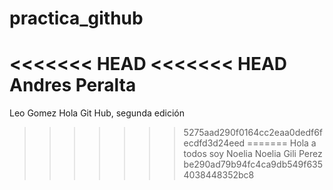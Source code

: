 # practica_github
<<<<<<< HEAD
<<<<<<< HEAD
Andres Peralta
=======
Leo Gomez
Hola Git Hub, segunda edición
>>>>>>> 5275aad290f0164cc2eaa0dedf6fecdfd3d24eed
=======
Hola a todos soy Noelia
Noelia Gili Perez
>>>>>>> be290ad79b94fc4ca9db549f6354038448352bc8
